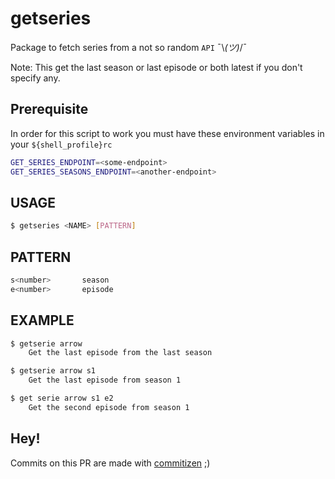 # getseries

Package to fetch series from a not so random `API` ¯\\_(ツ)_/¯

Note: This get the last season or last episode or both latest if you don't specify any.

## Prerequisite

In order for this script to work you must have these environment variables in your `${shell_profile}rc`

```bash
GET_SERIES_ENDPOINT=<some-endpoint>
GET_SERIES_SEASONS_ENDPOINT=<another-endpoint>
```

## USAGE

```bash
$ getseries <NAME> [PATTERN]
```

## PATTERN

```bash
s<number>       season
e<number>       episode
```

## EXAMPLE
```bash
$ getserie arrow
    Get the last episode from the last season

$ getserie arrow s1
    Get the last episode from season 1

$ get serie arrow s1 e2
    Get the second episode from season 1
```

## Hey!

Commits on this PR are made with [commitizen](https://www.npmjs.com/package/commitizen) ;)
